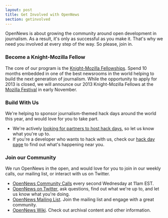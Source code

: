 ```yaml
---
layout: post
title: Get Involved with OpenNews
section: getinvolved
---
```

<p class="bodybig">OpenNews is about growing the community around open development in journalism. As a result, it's only as successful as you make it. That's why we need you involved at every step of the way. So please, join in.</p>

<h3>Become a Knight-Mozilla Fellow</h3>
The core of our program is the <a href="/fellowships">Knight-Mozilla Fellowships</a>. Spend 10 months embedded in one of the best newsrooms in the world helping to build the next generation of journalism. While the opportunity to apply for 2013 is closed, we will announce our 2013 Knight-Mozilla Fellows at the <a href="https://www.mozillafestival.org/">Mozilla Festival</a> in early November.
<h3>Build With Us</h3>
We're helping to sponsor journalism-themed hack days around the world this year, and would love for you to take part.
<ul> 
<li>We're actively <a href="https://donate.mozilla.org/page/s/knight-mozilla-news-hack-day">looking for partners to host hack days</a>, so let us know what you're up to. 
<li>If you're a developer who wants to hack with us, check our <a href="/hackdays.html">hack day page</a> to find out what's happening near you.
</ul>
<h3>Join our Community</h3>
We run OpenNews in the open, and would love for you to join in our weekly calls, our mailing list, or interact with us on Twitter. 
<ul>
<li><a href="https://wiki.mozilla.org/OpenNews/Calls">OpenNews Community Calls</a> every second Wednesday at 11am EST.</li>
<li><a href="http://www.twitter.com/opennews">OpenNews on Twitter</a>, ask questions, find out what we're up to, and let us know what you're doing.
<li><a href="https://lists.mozilla.org/listinfo/community-mojo">OpenNews Mailing List</a>. Join the mailing list and engage with a great community.
<li><a href="https://wiki.mozilla.org/OpenNews">OpenNews Wiki</a>. Check out archival content and other information.
</ul>